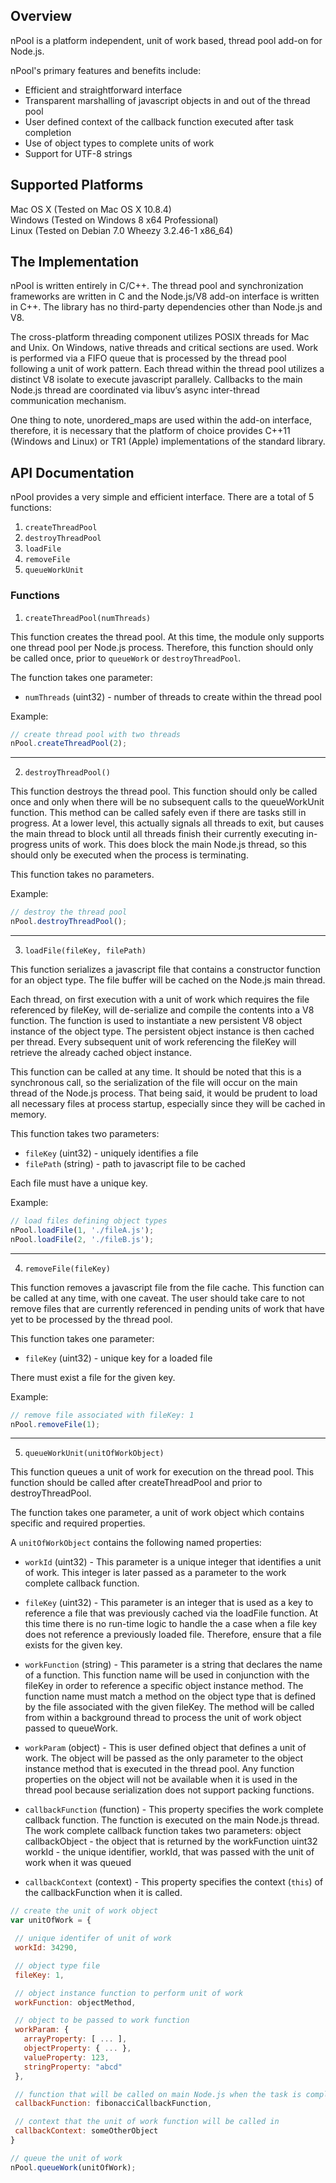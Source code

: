 ## Overview ##

nPool is a platform independent, unit of work based, thread pool add-on for Node.js.

nPool's primary features and benefits include:

 * Efficient and straightforward interface
 * Transparent marshalling of javascript objects in and out of the thread pool
 * User defined context of the callback function executed after task completion
 * Use of object types to complete units of work
 * Support for UTF-8 strings

## Supported Platforms ##

Mac OS X (Tested on Mac OS X 10.8.4)  
Windows (Tested on Windows 8 x64 Professional)  
Linux (Tested on Debian 7.0 Wheezy 3.2.46-1 x86_64)

## The Implementation ##

nPool is written entirely in C/C++.  The thread pool and synchronization frameworks are written in C and the Node.js/V8 add-on interface is written in C++.  The library has no third-party dependencies other than Node.js and V8.

The cross-platform threading component utilizes POSIX threads for Mac and Unix.  On Windows, native threads and critical sections are used.  Work is performed via a FIFO queue that is processed by the thread pool following a unit of work pattern.  Each thread within the thread pool utilizes a distinct V8 isolate to execute javascript parallely.  Callbacks to the main Node.js thread are coordinated via libuv’s async inter-thread communication mechanism.

One thing to note, unordered_maps are used within the add-on interface, therefore, it is necessary that the platform of choice provides C++11 (Windows and Linux) or TR1 (Apple) implementations of the standard library.

## API Documentation ##

nPool provides a very simple and efficient interface.  There are a total of 5 functions:

1. `createThreadPool`
2. `destroyThreadPool`
3. `loadFile`
4. `removeFile`
5. `queueWorkUnit`

### Functions

1. `createThreadPool(numThreads)`
 
 This function creates the thread pool.  At this time, the module only supports one thread pool per Node.js process.  Therefore, this function should only be called once, prior to `queueWork` or `destroyThreadPool`.

 The function takes one parameter:

 * `numThreads` (uint32) - number of threads to create within the thread pool

 Example:

 ```javascript
// create thread pool with two threads
nPool.createThreadPool(2);
```

---

2. `destroyThreadPool()`

 This function destroys the thread pool.  This function should only be called once and only when there will be no subsequent calls to the queueWorkUnit function.  This method can be called safely even if there are tasks still in progress.  At a lower level, this actually signals all threads to exit, but causes the main thread to block until all threads finish their currently executing in-progress units of work.  This does block the main Node.js thread, so this should only be executed when the process is terminating.

 This function takes no parameters.

 Example:

 ```javascript
// destroy the thread pool
nPool.destroyThreadPool();
```

 ---

3. `loadFile(fileKey, filePath)`

 This function serializes a javascript file that contains a constructor function for an object type.  The file buffer will be cached on the Node.js main thread.

 Each thread, on first execution with a unit of work which requires the file referenced by fileKey, will de-serialize and compile the contents into a V8 function. The function is used to instantiate a new persistent V8 object instance of the object type.  The persistent object instance is then cached per thread.  Every subsequent unit of work referencing the fileKey will retrieve the already cached object instance.

 This function can be called at any time.  It should be noted that this is a synchronous call, so the serialization of the file will occur on the main thread of the Node.js process.  That being said, it would be prudent to load all necessary files at process startup, especially since they will be cached in memory.

 This function takes two parameters:

 * `fileKey` (uint32) - uniquely identifies a file
 * `filePath` (string) - path to javascript file to be cached

 Each file must have a unique key.

 Example:

 ```javascript
// load files defining object types
nPool.loadFile(1, './fileA.js');
nPool.loadFile(2, './fileB.js');
```

 ---

4. `removeFile(fileKey)`

 This function removes a javascript file from the file cache.  This function can be called at any time, with one caveat.  The user should take care to not remove files that are currently referenced in pending units of work that have yet to be processed by the thread pool.

 This function takes one parameter:

 * `fileKey` (uint32) - unique key for a loaded file

 There must exist a file for the given key.

 Example:

 ```javascript
// remove file associated with fileKey: 1
nPool.removeFile(1);
```

 ---

5. `queueWorkUnit(unitOfWorkObject)`

 This function queues a unit of work for execution on the thread pool.  This function should be called after createThreadPool and prior to destroyThreadPool.

 The function takes one parameter, a unit of work object which contains specific and required properties.

 A `unitOfWorkObject` contains the following named properties:

 * `workId` (uint32) - This parameter is a unique integer that identifies a unit of work.  This integer is later passed as a parameter to the work complete callback function.

 * `fileKey` (uint32) - This parameter is an integer that is used as a key to reference a file that was previously cached via the loadFile function.  At this time there is no run-time logic to handle the a case when a file key does not reference a previously loaded file.  Therefore, ensure that a file exists for the given key.

 * `workFunction` (string) - This parameter is a string that declares the name of a function.  This function name will be used in conjunction with the fileKey in order to reference a specific object instance method.   The function name must match a method on the object type that is defined by the file associated with the given fileKey.  The method will be called from within a background thread to process the unit of work object passed to queueWork.

 * `workParam` (object) - This is user defined object that defines a unit of work.  The object will be passed as the only parameter to the object instance method that is executed in the thread pool.  Any function properties on the object will not be available when it is used in the thread pool because serialization does not support packing functions.

 * `callbackFunction` (function) - This property specifies the work complete callback function.  The function is executed on the main Node.js thread.
The work complete callback function takes two parameters:
object callbackObject - the object that is returned by the workFunction
uint32 workId -  the unique identifier, workId, that was passed with the unit of work when it was queued

 * `callbackContext` (context) - This property specifies the context (`this`) of the callbackFunction when it is called.

 ```javascript
// create the unit of work object
var unitOfWork = {

  // unique identifer of unit of work
  workId: 34290,

  // object type file
  fileKey: 1,

  // object instance function to perform unit of work
  workFunction: objectMethod,

  // object to be passed to work function
  workParam: {
    arrayProperty: [ ... ],
    objectProperty: { ... },
    valueProperty: 123,
    stringProperty: "abcd"
  },

  // function that will be called on main Node.js when the task is complete
  callbackFunction: fibonacciCallbackFunction,

  // context that the unit of work function will be called in
  callbackContext: someOtherObject
}

// queue the unit of work
nPool.queueWork(unitOfWork);
```